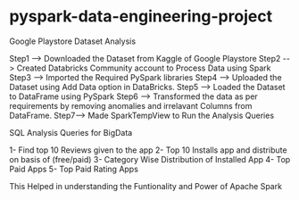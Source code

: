 # pyspark-data-engineering-project
Google Playstore Dataset Analysis


Step1 --> Downloaded the Dataset from Kaggle of Google Playstore 
Step2 --> Created Databricks Community account to Process Data using Spark
Step3 --> Imported the Required PySpark libraries
Step4 --> Uploaded the Dataset using Add Data option in DataBricks.
Step5 --> Loaded the Dataset to DataFrame using PySpark
Step6 --> Transformed the data as per requirements by removing anomalies and irrelavant Columns from DataFrame.
Step7--> Made SparkTempView to Run the Analysis Queries


SQL Analysis Queries for BigData

1- Find top 10 Reviews given to the app
2- Top 10 Installs app and distribute on basis of (free/paid)
3- Category Wise Distribution of Installed App
4- Top Paid Apps
5- Top Paid Rating Apps


This Helped in understanding the Funtionality and Power of Apache Spark
